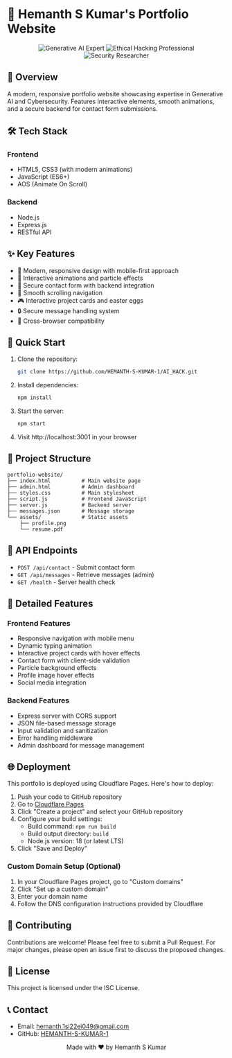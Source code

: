 # 🚀 Hemanth S Kumar's Portfolio Website

<div align="center">
  <img src="https://img.shields.io/badge/Generative%20AI-Expert-blue" alt="Generative AI Expert"/>
  <img src="https://img.shields.io/badge/Ethical%20Hacking-Professional-red" alt="Ethical Hacking Professional"/>
  <img src="https://img.shields.io/badge/Security%20Researcher-Active-green" alt="Security Researcher"/>
</div>

## 🌟 Overview

A modern, responsive portfolio website showcasing expertise in Generative AI and Cybersecurity. Features interactive elements, smooth animations, and a secure backend for contact form submissions.

## 🛠️ Tech Stack

### Frontend
- HTML5, CSS3 (with modern animations)
- JavaScript (ES6+)
- AOS (Animate On Scroll)

### Backend
- Node.js
- Express.js
- RESTful API

## ✨ Key Features

- 🎨 Modern, responsive design with mobile-first approach
- 🌈 Interactive animations and particle effects
- 📝 Secure contact form with backend integration
- 🎯 Smooth scrolling navigation
- 🎮 Interactive project cards and easter eggs
- 🔒 Secure message handling system
- 📱 Cross-browser compatibility

## 🚀 Quick Start

1. Clone the repository:
   ```bash
   git clone https://github.com/HEMANTH-S-KUMAR-1/AI_HACK.git
   ```

2. Install dependencies:
   ```bash
   npm install
   ```

3. Start the server:
   ```bash
   npm start
   ```

4. Visit http://localhost:3001 in your browser

## 📁 Project Structure

```
portfolio-website/
├── index.html          # Main website page
├── admin.html          # Admin dashboard
├── styles.css          # Main stylesheet
├── script.js           # Frontend JavaScript
├── server.js           # Backend server
├── messages.json       # Message storage
└── assets/             # Static assets
    ├── profile.png
    └── resume.pdf
```

## 🔧 API Endpoints

- `POST /api/contact` - Submit contact form
- `GET /api/messages` - Retrieve messages (admin)
- `GET /health` - Server health check

## 🧩 Detailed Features

### Frontend Features
- Responsive navigation with mobile menu
- Dynamic typing animation
- Interactive project cards with hover effects
- Contact form with client-side validation
- Particle background effects
- Profile image hover effects
- Social media integration

### Backend Features
- Express server with CORS support
- JSON file-based message storage
- Input validation and sanitization
- Error handling middleware
- Admin dashboard for message management

## 🌐 Deployment

This portfolio is deployed using Cloudflare Pages. Here's how to deploy:

1. Push your code to GitHub repository
2. Go to [Cloudflare Pages](https://pages.cloudflare.com/)
3. Click "Create a project" and select your GitHub repository
4. Configure your build settings:
   - Build command: `npm run build`
   - Build output directory: `build`
   - Node.js version: 18 (or latest LTS)
5. Click "Save and Deploy"

### Custom Domain Setup (Optional)
1. In your Cloudflare Pages project, go to "Custom domains"
2. Click "Set up a custom domain"
3. Enter your domain name
4. Follow the DNS configuration instructions provided by Cloudflare

## 🤝 Contributing

Contributions are welcome! Please feel free to submit a Pull Request. For major changes, please open an issue first to discuss the proposed changes.

## 📝 License

This project is licensed under the ISC License.

## 📞 Contact

- Email: hemanth.1si22ei049@gmail.com
- GitHub: [HEMANTH-S-KUMAR-1](https://github.com/HEMANTH-S-KUMAR-1)

<div align="center">Made with ❤️ by Hemanth S Kumar</div>